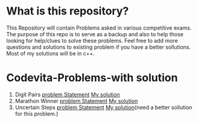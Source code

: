# What is this repository?

This Repository will contain Problems asked in various competitive exams. The purpose of this repo is to serve as a backup and 
also to help those looking for help/clues to solve these problems.
Feel free to add more questions and solutions to existing problem if you have a better sollutions.  
Most of my solutions will be in c++.



# Codevita-Problems-with solution
1. Digit Pairs         [problem Statement](problems/digitpairs.md)        [My solution](solutions/digitpairs.cpp)
2. Marathon Winner     [problem Statement](problems/marathonwinner.md)    [My solution](solutions/marathonwinner.cpp)
3. Uncertain Steps     [problem Statement](problems/uncertainsteps.md)    [My solution](solutions/uncertainsteps.cpp)(need a better sollution for this problem.)
